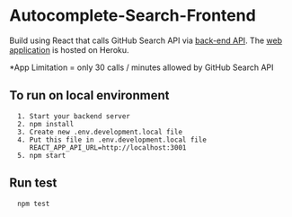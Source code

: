 # Autocomplete-Search-Frontend

Build using React that calls GitHub Search API via [back-end API](https://github.com/edsonha/Autocomplete-Search-Backend).
The [web application](https://autocomplete-search-frontend.herokuapp.com/) is hosted on Heroku.

\*App Limitation = only 30 calls / minutes allowed by GitHub Search API

## To run on local environment

```
  1. Start your backend server
  2. npm install
  3. Create new .env.development.local file
  4. Put this file in .env.development.local file
     REACT_APP_API_URL=http://localhost:3001
  5. npm start
```

## Run test

```
  npm test
```
